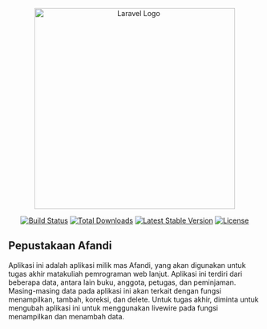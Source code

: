 <p align="center"><a href="https://laravel.com" target="_blank"><img src="https://raw.githubusercontent.com/laravel/art/master/logo-lockup/5%20SVG/2%20CMYK/1%20Full%20Color/laravel-logolockup-cmyk-red.svg" width="400" alt="Laravel Logo"></a></p>

<p align="center">
<a href="https://github.com/laravel/framework/actions"><img src="https://github.com/laravel/framework/workflows/tests/badge.svg" alt="Build Status"></a>
<a href="https://packagist.org/packages/laravel/framework"><img src="https://img.shields.io/packagist/dt/laravel/framework" alt="Total Downloads"></a>
<a href="https://packagist.org/packages/laravel/framework"><img src="https://img.shields.io/packagist/v/laravel/framework" alt="Latest Stable Version"></a>
<a href="https://packagist.org/packages/laravel/framework"><img src="https://img.shields.io/packagist/l/laravel/framework" alt="License"></a>
</p>

## Pepustakaan Afandi

Aplikasi ini adalah aplikasi milik mas Afandi, yang akan digunakan untuk tugas akhir matakuliah pemrograman web lanjut.  Aplikasi ini terdiri dari beberapa data, antara lain buku, anggota, petugas, dan peminjaman.  Masing-masing data pada aplikasi ini akan terkait dengan fungsi menampilkan, tambah, koreksi, dan delete.
Untuk tugas akhir, diminta untuk mengubah aplikasi ini untuk menggunakan livewire pada fungsi menampilkan dan menambah data.
